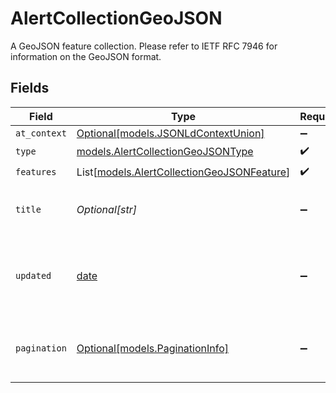 # AlertCollectionGeoJSON

A GeoJSON feature collection. Please refer to IETF RFC 7946 for information on the GeoJSON format.


## Fields

| Field                                                                                    | Type                                                                                     | Required                                                                                 | Description                                                                              |
| ---------------------------------------------------------------------------------------- | ---------------------------------------------------------------------------------------- | ---------------------------------------------------------------------------------------- | ---------------------------------------------------------------------------------------- |
| `at_context`                                                                             | [Optional[models.JSONLdContextUnion]](../models/jsonldcontextunion.md)                   | :heavy_minus_sign:                                                                       | N/A                                                                                      |
| `type`                                                                                   | [models.AlertCollectionGeoJSONType](../models/alertcollectiongeojsontype.md)             | :heavy_check_mark:                                                                       | N/A                                                                                      |
| `features`                                                                               | List[[models.AlertCollectionGeoJSONFeature](../models/alertcollectiongeojsonfeature.md)] | :heavy_check_mark:                                                                       | N/A                                                                                      |
| `title`                                                                                  | *Optional[str]*                                                                          | :heavy_minus_sign:                                                                       | A title describing the alert collection                                                  |
| `updated`                                                                                | [date](https://docs.python.org/3/library/datetime.html#date-objects)                     | :heavy_minus_sign:                                                                       | The last time a change occurred to this collection                                       |
| `pagination`                                                                             | [Optional[models.PaginationInfo]](../models/paginationinfo.md)                           | :heavy_minus_sign:                                                                       | Links for retrieving more data from paged data sets                                      |